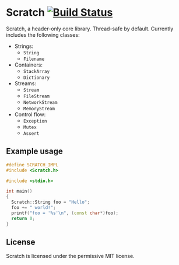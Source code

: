 # Scratch [![Build Status](https://travis-ci.org/AngeloG/Scratch.svg?branch=master)](https://travis-ci.org/AngeloG/Scratch)

Scratch, a header-only core library. Thread-safe by default. Currently includes the following classes:

* Strings:
  * `String`
  * `Filename`
* Containers:
  * `StackArray`
  * `Dictionary`
* Streams:
  * `Stream`
  * `FileStream`
  * `NetworkStream`
  * `MemoryStream`
* Control flow:
  * `Exception`
  * `Mutex`
  * `Assert`

## Example usage

```C++
#define SCRATCH_IMPL
#include <Scratch.h>

#include <stdio.h>

int main()
{
  Scratch::String foo = "Hello";
  foo += " world!";
  printf("foo = '%s'\n", (const char*)foo);
  return 0;
}
```

## License
Scratch is licensed under the permissive MIT license.
